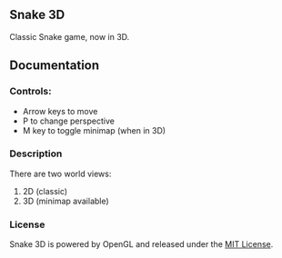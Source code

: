 ## Snake 3D

Classic Snake game, now in 3D.

## Documentation

### Controls:

- Arrow keys to move
- P to change perspective
- M key to toggle minimap (when in 3D)

### Description

There are two world views:

1. 2D (classic)
2. 3D (minimap available)

### License

Snake 3D is powered by OpenGL and released under the [MIT License](http://www.opensource.org/licenses/MIT).
